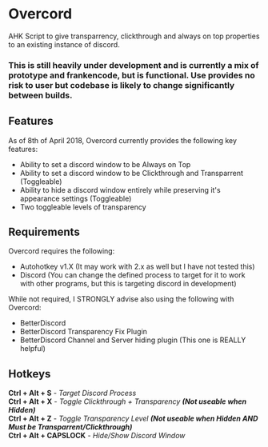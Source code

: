 # Overcord
AHK Script to give transparrency, clickthrough and always on top properties to an existing instance of discord.

### This is still heavily under development and is currently a mix of prototype and frankencode, but is functional. Use provides no risk to user but codebase is likely to change significantly between builds.

## Features
As of 8th of April 2018, Overcord currently provides the following key features:
* Ability to set a discord window to be Always on Top
* Ability to set a discord window to be Clickthrough and Transparrent (Toggleable)
* Ability to hide a discord window entirely while preserving it's appearance settings (Toggleable)
* Two toggleable levels of transparency 

## Requirements
Overcord requires the following:
* Autohotkey v1.X (It may work with 2.x as well but I have not tested this)
* Discord (You can change the defined process to target for it to work with other programs, but this is targeting discord in development)

While not required, I STRONGLY advise also using the following with Overcord:
* BetterDiscord
* BetterDiscord Transparency Fix Plugin
* BetterDiscord Channel and Server hiding plugin (This one is REALLY helpful)

## Hotkeys
**Ctrl + Alt + S** - *Target Discord Process*  
**Ctrl + Alt + X** - *Toggle Clickthrough + Transparency* **_(Not useable when Hidden)_**  
**Ctrl + Alt + Z** - *Toggle Transparency Level* **_(Not useable when Hidden AND Must be Transparrent/Clickthrough)_**  
**Ctrl + Alt + CAPSLOCK** - *Hide/Show Discord Window*
